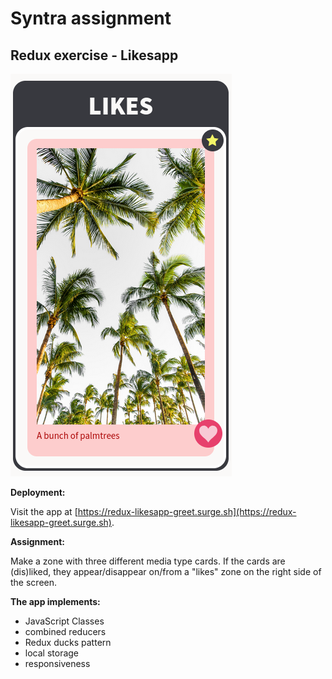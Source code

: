 # Syntra assignment

## Redux exercise - Likesapp

![screenshot](./src/images/screenshot.png)

**Deployment:**

Visit the app at [https://redux-likesapp-greet.surge.sh](https://redux-likesapp-greet.surge.sh).

**Assignment:**

Make a zone with three different media type cards. If the cards are (dis)liked, they appear/disappear on/from a "likes" zone on the right side of the screen.

**The app implements:**

- JavaScript Classes
- combined reducers
- Redux ducks pattern
- local storage
- responsiveness
